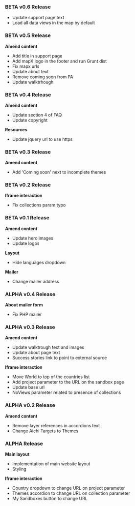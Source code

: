### BETA v0.6 Release

* Update support page text
* Load all data views in the map by default

### BETA v0.5 Release

**Amend content**

* Add title in support page
* Add mapX logo in the footer and run Grunt dist
* Fix mapx urls
* Update about text
* Remove coming soon from PA
* Update walktrhough

### BETA v0.4 Release

**Amend content**

* Update section 4 of FAQ
* Update copyright

**Resources**

* Update jquery url to use https

### BETA v0.3 Release

**Amend content**

* Add 'Coming soon' next to incomplete themes

### BETA v0.2 Release

**Iframe interaction**

* Fix collections param typo

### BETA v0.1 Release

**Amend content**

* Update hero images
* Update logos

**Layout**

* Hide languages dropdown

**Mailer**

* Change mailer address

### ALPHA v0.4 Release

**About mailer form**

* Fix PHP mailer

### ALPHA v0.3 Release

**Amend content**

* Update walktrough text and images
* Update about page text
* Success stories link to point to external source

**Iframe interaction**

* Move World to top of the countries list
* Add project parameter to the URL on the sandbox page
* Update base url
* NoViews parameter related to presence of collections

### ALPHA v0.2 Release

**Amend content**

* Remove layer references in accordions text
* Change Aichi Targets to Themes

### ALPHA Release

**Main layout**

* Implementation of main website layout
* Styling

**Iframe interaction**

* Country dropdown to change URL on project parameter
* Themes accordion to change URL on collection parameter
* My Sandboxes button to change URL
